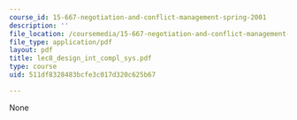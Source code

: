 ```yaml
---
course_id: 15-667-negotiation-and-conflict-management-spring-2001
description: ''
file_location: /coursemedia/15-667-negotiation-and-conflict-management-spring-2001/511df8328483bcfe3c017d320c625b67_lec8_design_int_compl_sys.pdf
file_type: application/pdf
layout: pdf
title: lec8_design_int_compl_sys.pdf
type: course
uid: 511df8328483bcfe3c017d320c625b67

---
```

None